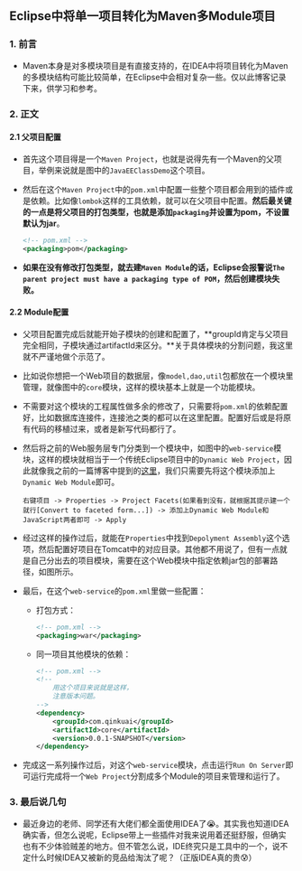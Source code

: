 ## Eclipse中将单一项目转化为Maven多Module项目

### 1. 前言

- Maven本身是对多模块项目是有直接支持的，在IDEA中将项目转化为Maven的多模块结构可能比较简单，在Eclipse中会相对复杂一些。仅以此博客记录下来，供学习和参考。



### 2. 正文

#### 	2.1 父项目配置

- 首先这个项目得是一个`Maven Project`，也就是说得先有一个Maven的父项目，举例来说就是图中的`JavaEEClassDemo`这个项目。

- 然后在这个`Maven Project`中的`pom.xml`中配置一些整个项目都会用到的插件或是依赖。比如像`lombok`这样的工具依赖，就可以在父项目中配置。**然后最关键的一点是将父项目的打包类型，也就是添加`packaging`并设置为pom，不设置默认为jar**。

  ```xml
  <!-- pom.xml -->
  <packaging>pom</packaging>
  ```

- **如果在没有修改打包类型，就去建`Maven Module`的话，Eclipse会报警说`The parent project must have a packaging type of POM`，然后创建模块失败。**



#### 	2.2 Module配置

- 父项目配置完成后就能开始子模块的创建和配置了，**groupId肯定与父项目完全相同，子模块通过artifactId来区分。**关于具体模块的分割问题，我这里就不严谨地做个示范了。

- 比如说你想把一个Web项目的数据层，像`model,dao,util`包都放在一个模块里管理，就像图中的`core`模块，这样的模块基本上就是一个功能模块。

- 不需要对这个模块的工程属性做多余的修改了，只需要将`pom.xml`的依赖配置好，比如数据库连接件，连接池之类的都可以在这里配置。配置好后或是将原有代码的移植过来，或者是新写代码都行了。

- 然后将之前的Web服务层专门分类到一个模块中，如图中的`web-service`模块，这样的模块就相当于一个传统Eclipse项目中的`Dynamic Web Project`，因此就像我之前的一篇博客中提到的[这里](https://blog.csdn.net/qq_39668155/article/details/104754861)，我们只需要先将这个模块添加上`Dynamic Web Module`即可。

  `右键项目 -> Properties -> Project Facets(如果看到没有，就根据其提示建一个就行[Convert to faceted form...]) -> 添加上Dynamic Web Module和JavaScript两者即可 -> Apply`

- 经过这样的操作过后，就能在`Properties`中找到`Depolyment Assembly`这个选项，然后配置好项目在Tomcat中的对应目录。其他都不用说了，但有一点就是自己分出去的项目模块，需要在这个Web模块中指定依赖jar包的部署路径，如图所示。



- 最后，在这个`web-service`的`pom.xml`里做一些配置：

  - 打包方式：

    ```xml
    <!-- pom.xml -->
    <packaging>war</packaging>
    ```

  - 同一项目其他模块的依赖：

    ```xml
    <!-- pom.xml -->
    <!-- 
    	用这个项目来说就是这样， 
    	注意版本问题。
    -->
    <dependency>
    	<groupId>com.qinkuai</groupId>
    	<artifactId>core</artifactId>
    	<version>0.0.1-SNAPSHOT</version>
    </dependency>
    ```

- 完成这一系列操作过后，对这个`web-service`模块，点击运行`Run On Server`即可运行完成将一个`Web Project`分割成多个Module的项目来管理和运行了。



### 3. 最后说几句

- 最近身边的老师、同学还有大佬们都全面使用IDEA了😭。其实我也知道IDEA确实香，但怎么说呢，Eclipse带上一些插件对我来说用着还挺舒服，但确实也有不少体验贼差的地方。但不管怎么说，IDE终究只是工具中的一个，说不定什么时候IDEA又被新的竞品给淘汰了呢？（正版IDEA真的贵😰）